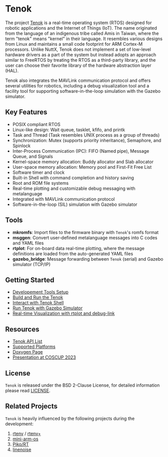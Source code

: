 Tenok
=====

The project [Tenok](https://github.com/shengwen-tw/tenok) is a real-time operating system (RTOS) designed for robotic applications and the 
Internet of Things (IoT). The name originated from the language of an indigenous tribe called Amis in Taiwan, where the term "tenok" means
"kernel" in their language. It resembles various designs from Linux and maintains a small code footprint for ARM Cortex-M processors. Unlike 
NuttX, Tenok does not implement a set of low-level hardware drivers as a part of the system but instead adopts an approach similar to FreeRTOS 
by treating the RTOS as a third-party library, and the user can choose their favorite library of the hardware abstraction layer (HAL).

Tenok also integrates the MAVLink communication protocol and offers several utilities for robotics, including a debug visualization tool 
and a facility tool for supporting software-in-the-loop simulation with the Gazebo simulator.

## Key Features

* POSIX compliant RTOS
* Linux-like design: Wait queue, tasklet, kfifo, and printk
* Task and Thread (Task resembles UNIX process as a group of threads)
* Synchronization: Mutex (supports priority inheritance), Semaphore, and Spinlock
* Inter-Process Communication (IPC): FIFO (Named pipe), Message Queue, and Signals
* Kernel-space memory allocation: Buddy allocator and Slab allocator
* User-space memory allocation: Memory pool and First-Fit Free List
* Software timer and clock
* Built-in Shell with command completion and history saving
* Root and ROM file systems
* Real-time plotting and customizable debug messaging with metalanguage
* Integrated with MAVLink communication protocol
* Software-in-the-loop (SIL) simulation with Gazebo simulator

## Tools

* **mkromfs**: Import files to the firmware binary with `Tenok`'s romfs format
* **msggen**: Convert user-defined metalanguage messages into C codes and YAML files
* **rtplot**: For on-board data real-time plotting, where the message definitions are loaded from the auto-generated YAML files
* **gazebo_bridge**: Message forwarding between `Tenok` (serial) and Gazebo simulator (TCP/IP)

## Getting Started

* [Developement Tools Setup](https://tenok-rtos.github.io/md_docs_1_environment_setup.html)
* [Build and Run the Tenok](https://tenok-rtos.github.io/md_docs_2_build_and_run.html)
* [Interact with Tenok Shell](https://tenok-rtos.github.io/md_docs_3_shell.html)
* [Run Tenok with Gazebo Simulator](https://tenok-rtos.github.io/md_docs_4_gazebo.html)
* [Real-time Visualization with rtplot and debug-link](https://tenok-rtos.github.io/md_docs_5_debug_link.html)

## Resources 

* [Tenok API List](https://tenok-rtos.github.io/md_docs_6_api_list.html)
* [Supported Platforms](https://tenok-rtos.github.io/md_docs_7_platforms.html)
* [Doxygen Page](https://tenok-rtos.github.io/index.html)
* [Presentation at COSCUP 2023](https://drive.google.com/file/d/1p8YJVPVwFAEknMXPbXzjj0y0p5qcqT2T/view?fbclid=IwAR1kYbiMB8bbCdlgW6ffHRBong7hNtJ8uCeVU4Qi5HvZ3G3srwhKPasPLEg)

## License

`Tenok` is released under the BSD 2-Clause License, for detailed information please read [LICENSE](https://github.com/shengwen-tw/neo-rtenv/blob/master/LICENSE).

## Related Projects

`Tenok` is heavily influenced by the following projects during the development:

1. [rtenv](https://github.com/embedded2014/rtenv) / [rtenv+](https://github.com/embedded2014/rtenv-plus)
2. [mini-arm-os](https://github.com/jserv/mini-arm-os)
3. [Piko/RT](https://github.com/PikoRT/pikoRT)
4. [linenoise](https://github.com/antirez/linenoise)
